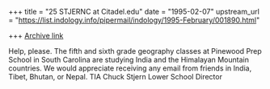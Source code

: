 +++
title = "25 STJERNC at Citadel.edu"
date = "1995-02-07"
upstream_url = "https://list.indology.info/pipermail/indology/1995-February/001890.html"

+++
[Archive link](https://list.indology.info/pipermail/indology/1995-February/001890.html)

Help, please.  The fifth and sixth grade geography classes at Pinewood Prep
School in South Carolina are studying India and the Himalayan Mountain
countries.  We would appreciate receiving any email from friends in India,
Tibet, Bhutan, or Nepal.  TIA
Chuck Stjern
Lower School Director    <Stjernc at Citadel.edu>





